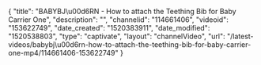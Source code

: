 {
    "title": "BABYBJ\u00d6RN - How to attach the Teething Bib for Baby Carrier One",
    "description": "",
    "channelid": "114661406",
    "videoid": "153622749",
    "date_created": "1520383911",
    "date_modified": "1520538803",
    "type": "captivate",
    "layout": "channelVideo",
    "url": "\/latest-videos\/babybj\u00d6rn-how-to-attach-the-teething-bib-for-baby-carrier-one-mp4\/114661406-153622749"
}
